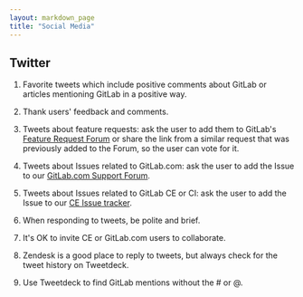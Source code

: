 ```yaml
---
layout: markdown_page
title: "Social Media"
---
```

## Twitter

1. Favorite tweets which include positive comments about GitLab or articles
mentioning GitLab in a positive way.

1. Thank users' feedback and comments.

1. Tweets about feature requests: ask the user to add them to GitLab's
[Feature Request Forum](http://feedback.gitlab.com/forums/176466-general)
or share the link from a similar request that was previously added to the
Forum, so the user can vote for it.

1. Tweets about Issues related to GitLab.com: ask the user to add the Issue to
our [GitLab.com Support
Forum](https://gitlab.com/gitlab-com/support-forum/issues).

1. Tweets about Issues related to GitLab CE or CI: ask the user to add the
Issue to our [CE Issue
tracker](https://gitlab.com/gitlab-org/gitlab-ce/issues).  

1. When responding to tweets, be polite and brief.

1. It's OK to invite CE or GitLab.com users to collaborate.

1. Zendesk is a good place to reply to tweets, but always check for the tweet history on Tweetdeck.

1. Use Tweetdeck to find GitLab mentions without the # or @.
